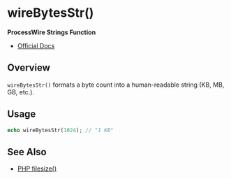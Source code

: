 # wireBytesStr()

**ProcessWire Strings Function**

- [Official Docs](https://processwire.com/api/ref/wirebytesstr/)

## Overview

`wireBytesStr()` formats a byte count into a human-readable string (KB, MB, GB, etc.).

## Usage

```php
echo wireBytesStr(1024); // "1 KB"
```

## See Also
- [PHP filesize()](https://www.php.net/manual/en/function.filesize.php)
